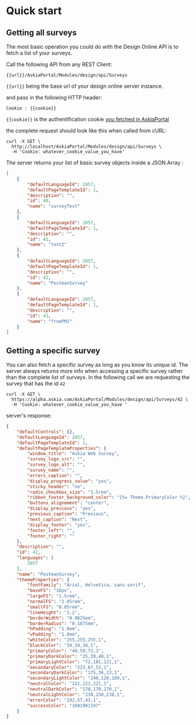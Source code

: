 # Quick start

## Getting all surveys

The most basic operation you could do with the Design Online API is to fetch a list of your surveys.

Call the following API from any REST Client:

```
{{url}}/AskiaPortal/Modules/design/api/Surveys
```

`{{url}}` being the base url of your design online server instance.

and pass in the following HTTP header:

```
Cookie : {{cookie}}
```

`{{cookie}}` is the authentification cookie [you fetched in AskiaPortal](intro-authentification.md)

the complete request should look like this when called from cURL:

```shell
curl -X GET \
  http://localhost/AskiaPortal/Modules/design/api/Surveys \
  -H 'Cookie: whatever_cookie_value_you_have'
```

The server returns your list of basic survey objects inside a JSON Array :

```json
[
    {
        "defaultLanguageId": 2057,
        "defaultPageTemplateId": 1,
        "description": "",
        "id": 40,
        "name": "surveyTest"
    },
    {
        "defaultLanguageId": 2057,
        "defaultPageTemplateId": 1,
        "description": "",
        "id": 41,
        "name": "test2"
    },
    {
        "defaultLanguageId": 2057,
        "defaultPageTemplateId": 1,
        "description": "",
        "id": 42,
        "name": "PostmanSurvey"
    },
    {
        "defaultLanguageId": 2057,
        "defaultPageTemplateId": 1,
        "description": "",
        "id": 43,
        "name": "fromPM2"
    }
]
```

## Getting a specific survey  

You can also fetch a specific survey as long as you know its unique id. The server always returns more info when accessing a specific survey rather than the complete list of surveys. In the following call we are requesting the survey that has the id `42`

```shell
curl -X GET \
  https://alpha.askia.com/AskiaPortal/Modules/design/api/Surveys/42 \
  -H 'Cookie: whatever_cookie_value_you_have '
```

server's response:

```json
{
    "defaultControls": {},
    "defaultLanguageId": 2057,
    "defaultPageTemplateId": 1,
    "defaultPageTemplateProperties": {
        "window_title": "Askia Web Survey",
        "survey_logo_src": "",
        "survey_logo_alt": "",
        "survey_name": "",
        "errors_caption": "",
        "display_progress_value": "yes",
        "sticky_header": "no",
        "radio_checkbox_size": "1.5rem",
        "ribbon_footer_background_color": "{%= Theme.PrimaryColor %}",
        "buttons_alignement": "center",
        "display_previous": "yes",
        "previous_caption": "Previous",
        "next_caption": "Next",
        "display_footer": "yes",
        "footer_left": "",
        "footer_right": ""
    },
    "description": "",
    "id": 42,
    "languages": [
        2057
    ],
    "name": "PostmanSurvey",
    "themeProperties": {
        "fontFamily": "Arial, Helvetica, sans-serif",
        "baseFS": "16px",
        "largeFS": "1.5rem",
        "normalFS": "1.05rem",
        "smallFS": "0.85rem",
        "lineHeight": "1.2",
        "borderWidth": "0.0625em",
        "borderRadius": "0.1875em",
        "hPadding": "1.0em",
        "vPadding": "1.0em",
        "whiteColor": "255,255,255,1",
        "blackColor": "34,34,34,1",
        "primaryColor": "40,59,73,1",
        "primaryDarkColor": "25,39,48,1",
        "primaryLightColor": "72,101,121,1",
        "secondaryColor": "223,67,53,1",
        "secondaryDarkColor": "175,36,23,1",
        "secondaryLightColor": "240,120,109,1",
        "neutralColor": "221,221,221,1",
        "neutralDarkColor": "170,170,170,1",
        "neutralLightColor": "238,238,238,1",
        "errorColor": "192,57,43,1",
        "successColor": "1681901197"
    }
}
```

